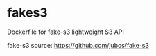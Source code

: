 # fakes3
Dockerfile for fake-s3 lightweight S3 API

fake-s3 source: https://github.com/jubos/fake-s3
